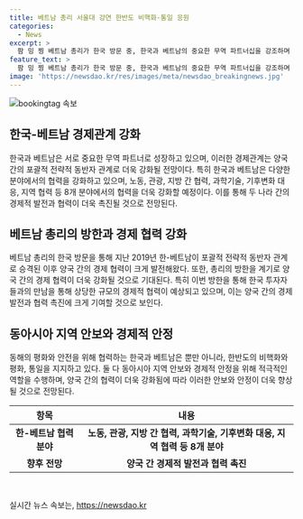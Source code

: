 ```yaml
---
title: 베트남 총리 서울대 강연 한반도 비핵화·통일 응원
categories:
  - News
excerpt: >
  팜 밍 찡 베트남 총리가 한국 방문 중, 한국과 베트남의 중요한 무역 파트너십을 강조하며 한반도의 평화와 비핵화를 지지하는 발언을 했다. 또한, 한국과 베트남이 서로의 중요한 무역 파트너임을 강조하고, 향후 노동, 관광, 기술, 기후변화 대응 등 8개 분야에서의 협력 강화를 설명했다. 현재 방한 중인 찡 총리는 한반도의 평화와 안전을 위해 협력하며, 양국 관계를 포괄적 전략 동반자 관계로 격상한 이후의 첫 공식 방한이라는 점도 주목받고 있다.
feature_text: >
  팜 밍 찡 베트남 총리가 한국 방문 중, 한국과 베트남의 중요한 무역 파트너십을 강조하며 한반도의 평화와 비핵화를 지지하는 발언을 했다. 또한, 한국과 베트남이 서로의 중요한 무역 파트너임을 강조하고, 향후 노동, 관광, 기술, 기후변화 대응 등 8개 분야에서의 협력 강화를 설명했다. 현재 방한 중인 찡 총리는 한반도의 평화와 안전을 위해 협력하며, 양국 관계를 포괄적 전략 동반자 관계로 격상한 이후의 첫 공식 방한이라는 점도 주목받고 있다.
image: 'https://newsdao.kr/res/images/meta/newsdao_breakingnews.jpg'
---
```


<p><img src="https://newsdao.kr/res/images/meta/newsdao_breakingnews.jpg" alt="bookingtag 속보" /></p>

<h2 data-ke-size="size26">한국-베트남 경제관계 강화</h2>

<p data-ke-size="size16">한국과 베트남은 서로 중요한 무역 파트너로 성장하고 있으며, 이러한 경제관계는 양국 간의 포괄적 전략적 동반자 관계로 더욱 강화될 전망이다. 특히 한국과 베트남은 다양한 분야에서의 협력을 강화하고 있으며, 노동, 관광, 지방 간 협력, 과학기술, 기후변화 대응, 지역 협력 등 8개 분야에서의 협력을 더욱 강화할 예정이다. 이를 통해 두 나라 간의 경제적 발전과 협력이 더욱 촉진될 것으로 전망된다.</p>

<h2 data-ke-size="size26">베트남 총리의 방한과 경제 협력 강화</h2>

<p data-ke-size="size16">베트남 총리의 한국 방문을 통해 지난 2019년 한-베트남이 포괄적 전략적 동반자 관계로 승격된 이후 양국 간의 경제 협력이 크게 발전해왔다. 또한, 총리의 방한을 계기로 양국 간의 경제 협력이 더욱 강화될 것으로 기대된다. 특히 이번 방한을 통해 한국 투자자들과의 만남을 통해 상당한 규모의 경제적 협력이 예상되고 있으며, 이는 양국 간의 경제 발전과 협력 촉진에 크게 기여할 것으로 보인다.</p>

<h2 data-ke-size="size26">동아시아 지역 안보와 경제적 안정</h2>

<p data-ke-size="size16">동해의 평화와 안전을 위해 협력하는 한국과 베트남은 뿐만 아니라, 한반도의 비핵화와 평화, 통일을 지지하고 있다. 둘 다 동아시아 지역 안보와 경제적 안정을 위해 적극적인 역할을 수행하며, 양국 간의 협력이 더욱 강화됨에 따라 이러한 안보와 안정이 더욱 향상될 것으로 전망된다.</p>

<table>
    <thead>
        <tr>
            <th><b>항목</b></th>
            <th><b>내용</b></th>
        </tr>
    </thead>
    <tbody>
        <tr>
            <td style="text-align: center; height: 17px;"><b>한-베트남 협력 분야</b></td>
            <td style="text-align: center; height: 17px;"><b>노동, 관광, 지방 간 협력, 과학기술, 기후변화 대응, 지역 협력 등 8개 분야</b></td>
        </tr>
        <tr>
            <td style="text-align: center; height: 17px;"><b>향후 전망</b></td>
            <td style="text-align: center; height: 17px;"><b>양국 간 경제적 발전과 협력 촉진</b></td>
        </tr>
    </tbody>
</table>

<p data-ke-size="size16">&nbsp;</p>
실시간 뉴스 속보는, <a href="https://newsdao.kr" rel="dofollow">https://newsdao.kr</a>


